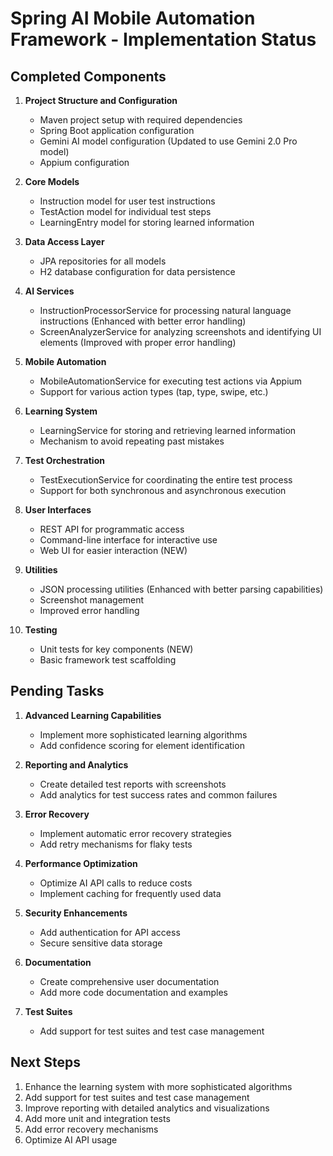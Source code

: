 # Spring AI Mobile Automation Framework - Implementation Status

## Completed Components

1. **Project Structure and Configuration**
   - Maven project setup with required dependencies
   - Spring Boot application configuration
   - Gemini AI model configuration (Updated to use Gemini 2.0 Pro model)
   - Appium configuration

2. **Core Models**
   - Instruction model for user test instructions
   - TestAction model for individual test steps
   - LearningEntry model for storing learned information

3. **Data Access Layer**
   - JPA repositories for all models
   - H2 database configuration for data persistence

4. **AI Services**
   - InstructionProcessorService for processing natural language instructions (Enhanced with better error handling)
   - ScreenAnalyzerService for analyzing screenshots and identifying UI elements (Improved with proper error handling)

5. **Mobile Automation**
   - MobileAutomationService for executing test actions via Appium
   - Support for various action types (tap, type, swipe, etc.)

6. **Learning System**
   - LearningService for storing and retrieving learned information
   - Mechanism to avoid repeating past mistakes

7. **Test Orchestration**
   - TestExecutionService for coordinating the entire test process
   - Support for both synchronous and asynchronous execution

8. **User Interfaces**
   - REST API for programmatic access
   - Command-line interface for interactive use
   - Web UI for easier interaction (NEW)

9. **Utilities**
   - JSON processing utilities (Enhanced with better parsing capabilities)
   - Screenshot management
   - Improved error handling

10. **Testing**
    - Unit tests for key components (NEW)
    - Basic framework test scaffolding

## Pending Tasks

1. **Advanced Learning Capabilities**
   - Implement more sophisticated learning algorithms
   - Add confidence scoring for element identification

2. **Reporting and Analytics**
   - Create detailed test reports with screenshots
   - Add analytics for test success rates and common failures

3. **Error Recovery**
   - Implement automatic error recovery strategies
   - Add retry mechanisms for flaky tests

4. **Performance Optimization**
   - Optimize AI API calls to reduce costs
   - Implement caching for frequently used data

5. **Security Enhancements**
   - Add authentication for API access
   - Secure sensitive data storage

6. **Documentation**
   - Create comprehensive user documentation
   - Add more code documentation and examples

7. **Test Suites**
   - Add support for test suites and test case management

## Next Steps

1. Enhance the learning system with more sophisticated algorithms
2. Add support for test suites and test case management
3. Improve reporting with detailed analytics and visualizations
4. Add more unit and integration tests
5. Add error recovery mechanisms
6. Optimize AI API usage 